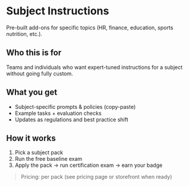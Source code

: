 # Subject Instructions

Pre-built add-ons for specific topics (HR, finance, education, sports nutrition, etc.).

## Who this is for
Teams and individuals who want expert-tuned instructions for a subject without going fully custom.

## What you get
- Subject-specific prompts & policies (copy-paste)
- Example tasks + evaluation checks
- Updates as regulations and best practice shift

## How it works
1) Pick a subject pack  
2) Run the free baseline exam  
3) Apply the pack → run certification exam → earn your badge

> Pricing: per pack (see pricing page or storefront when ready)
